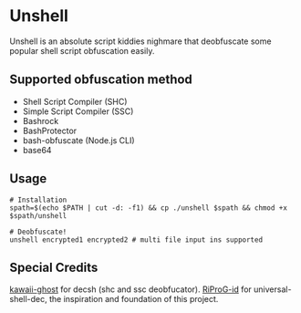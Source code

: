 # Unshell
Unshell is an absolute script kiddies nighmare that deobfuscate some popular shell script obfuscation easily.

## Supported obfuscation method
- Shell Script Compiler (SHC)
- Simple Script Compiler (SSC)
- Bashrock
- BashProtector
- bash-obfuscate (Node.js CLI)
- base64

## Usage
```shell
# Installation
spath=$(echo $PATH | cut -d: -f1) && cp ./unshell $spath && chmod +x $spath/unshell

# Deobfuscate!
unshell encrypted1 encrypted2 # multi file input ins supported
```

## Special Credits
[kawaii-ghost](https://github.com/kawaii-ghost/deshc) for decsh (shc and ssc deobfucator).
[RiProG-id](https://github.com/RiProG-id/Universal-Shell-Dec.git) for universal-shell-dec, the inspiration and foundation of this project.
